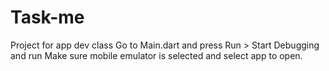 # Task-me
Project for app dev class
Go to Main.dart 
and press 
Run > Start Debugging 
and run 
Make sure mobile emulator is selected and select app to open.
